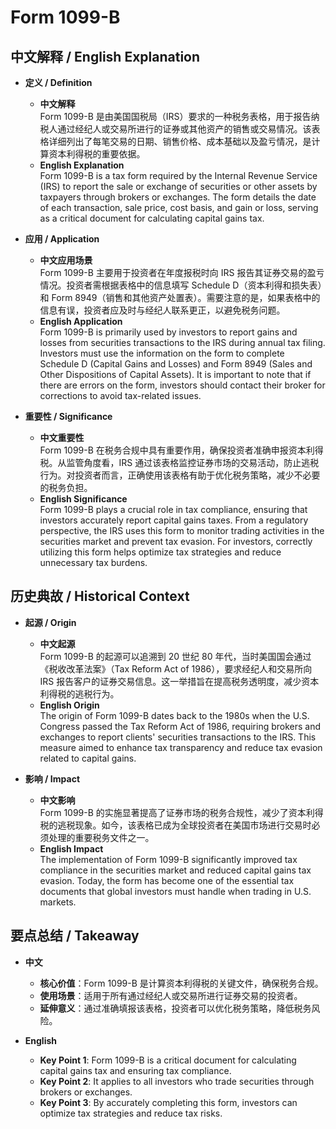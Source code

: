 # Form 1099-B

## 中文解释 / English Explanation

* **定义 / Definition**  
  - **中文解释**  
    Form 1099-B 是由美国国税局（IRS）要求的一种税务表格，用于报告纳税人通过经纪人或交易所进行的证券或其他资产的销售或交易情况。该表格详细列出了每笔交易的日期、销售价格、成本基础以及盈亏情况，是计算资本利得税的重要依据。  
  - **English Explanation**  
    Form 1099-B is a tax form required by the Internal Revenue Service (IRS) to report the sale or exchange of securities or other assets by taxpayers through brokers or exchanges. The form details the date of each transaction, sale price, cost basis, and gain or loss, serving as a critical document for calculating capital gains tax.

* **应用 / Application**  
  - **中文应用场景**  
    Form 1099-B 主要用于投资者在年度报税时向 IRS 报告其证券交易的盈亏情况。投资者需根据表格中的信息填写 Schedule D（资本利得和损失表）和 Form 8949（销售和其他资产处置表）。需要注意的是，如果表格中的信息有误，投资者应及时与经纪人联系更正，以避免税务问题。  
  - **English Application**  
    Form 1099-B is primarily used by investors to report gains and losses from securities transactions to the IRS during annual tax filing. Investors must use the information on the form to complete Schedule D (Capital Gains and Losses) and Form 8949 (Sales and Other Dispositions of Capital Assets). It is important to note that if there are errors on the form, investors should contact their broker for corrections to avoid tax-related issues.

* **重要性 / Significance**  
  - **中文重要性**  
    Form 1099-B 在税务合规中具有重要作用，确保投资者准确申报资本利得税。从监管角度看，IRS 通过该表格监控证券市场的交易活动，防止逃税行为。对投资者而言，正确使用该表格有助于优化税务策略，减少不必要的税务负担。  
  - **English Significance**  
    Form 1099-B plays a crucial role in tax compliance, ensuring that investors accurately report capital gains taxes. From a regulatory perspective, the IRS uses this form to monitor trading activities in the securities market and prevent tax evasion. For investors, correctly utilizing this form helps optimize tax strategies and reduce unnecessary tax burdens.

## 历史典故 / Historical Context

* **起源 / Origin**  
  - **中文起源**  
    Form 1099-B 的起源可以追溯到 20 世纪 80 年代，当时美国国会通过《税收改革法案》（Tax Reform Act of 1986），要求经纪人和交易所向 IRS 报告客户的证券交易信息。这一举措旨在提高税务透明度，减少资本利得税的逃税行为。  
  - **English Origin**  
    The origin of Form 1099-B dates back to the 1980s when the U.S. Congress passed the Tax Reform Act of 1986, requiring brokers and exchanges to report clients' securities transactions to the IRS. This measure aimed to enhance tax transparency and reduce tax evasion related to capital gains.

* **影响 / Impact**  
  - **中文影响**  
    Form 1099-B 的实施显著提高了证券市场的税务合规性，减少了资本利得税的逃税现象。如今，该表格已成为全球投资者在美国市场进行交易时必须处理的重要税务文件之一。  
  - **English Impact**  
    The implementation of Form 1099-B significantly improved tax compliance in the securities market and reduced capital gains tax evasion. Today, the form has become one of the essential tax documents that global investors must handle when trading in U.S. markets.

## 要点总结 / Takeaway

* **中文**  
  - **核心价值**：Form 1099-B 是计算资本利得税的关键文件，确保税务合规。  
  - **使用场景**：适用于所有通过经纪人或交易所进行证券交易的投资者。  
  - **延伸意义**：通过准确填报该表格，投资者可以优化税务策略，降低税务风险。  

* **English**  
  - **Key Point 1**: Form 1099-B is a critical document for calculating capital gains tax and ensuring tax compliance.  
  - **Key Point 2**: It applies to all investors who trade securities through brokers or exchanges.  
  - **Key Point 3**: By accurately completing this form, investors can optimize tax strategies and reduce tax risks.